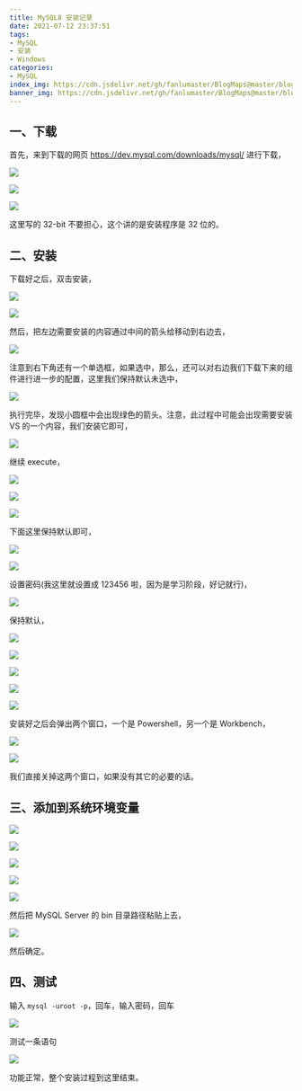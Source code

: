 ```yaml
---
title: MySQL8 安装记录
date: 2021-07-12 23:37:51
tags:
- MySQL
- 安装
- Windows
categories:
- MySQL
index_img: https://cdn.jsdelivr.net/gh/fanlumaster/BlogMaps@master/blogs/pictures/20210713013355.png
banner_img: https://cdn.jsdelivr.net/gh/fanlumaster/BlogMaps@master/blogs/pictures/20210713013355.png
---
```


## 一、下载

首先，来到下载的网页 <https://dev.mysql.com/downloads/mysql/> 进行下载，

![](https://cdn.jsdelivr.net/gh/fanlumaster/BlogMaps@master/blogs/pictures/20210712234334.png)

![](https://cdn.jsdelivr.net/gh/fanlumaster/BlogMaps@master/blogs/pictures/20210712234412.png)

![](https://cdn.jsdelivr.net/gh/fanlumaster/BlogMaps@master/blogs/pictures/20210712234433.png)

这里写的 32-bit 不要担心，这个讲的是安装程序是 32 位的。

## 二、安装

下载好之后，双击安装，

![](https://cdn.jsdelivr.net/gh/fanlumaster/BlogMaps@master/blogs/pictures/20210712234619.png)

![](https://cdn.jsdelivr.net/gh/fanlumaster/BlogMaps@master/blogs/pictures/20210712234822.png)

然后，把左边需要安装的内容通过中间的箭头给移动到右边去，

![](https://cdn.jsdelivr.net/gh/fanlumaster/BlogMaps@master/blogs/pictures/20210712234959.png)

注意到右下角还有一个单选框，如果选中，那么，还可以对右边我们下载下来的组件进行进一步的配置，这里我们保持默认未选中，

![](https://cdn.jsdelivr.net/gh/fanlumaster/BlogMaps@master/blogs/pictures/20210712235447.png)

执行完毕，发现小圆框中会出现绿色的箭头。注意，此过程中可能会出现需要安装 VS 的一个内容，我们安装它即可，

![](https://cdn.jsdelivr.net/gh/fanlumaster/BlogMaps@master/blogs/pictures/20210712235522.png)

继续 execute，

![](https://cdn.jsdelivr.net/gh/fanlumaster/BlogMaps@master/blogs/pictures/20210712235644.png)

![](https://cdn.jsdelivr.net/gh/fanlumaster/BlogMaps@master/blogs/pictures/20210713000856.png)

![](https://cdn.jsdelivr.net/gh/fanlumaster/BlogMaps@master/blogs/pictures/20210713000913.png)

下面这里保持默认即可，

![](https://cdn.jsdelivr.net/gh/fanlumaster/BlogMaps@master/blogs/pictures/20210713000936.png)

![](https://cdn.jsdelivr.net/gh/fanlumaster/BlogMaps@master/blogs/pictures/20210713001012.png)

设置密码(我这里就设置成 123456 啦，因为是学习阶段，好记就行)，

![](https://cdn.jsdelivr.net/gh/fanlumaster/BlogMaps@master/blogs/pictures/20210713001042.png)

保持默认，

![](https://cdn.jsdelivr.net/gh/fanlumaster/BlogMaps@master/blogs/pictures/20210713001113.png)

![](https://cdn.jsdelivr.net/gh/fanlumaster/BlogMaps@master/blogs/pictures/20210713001148.png)

![](https://cdn.jsdelivr.net/gh/fanlumaster/BlogMaps@master/blogs/pictures/20210713001209.png)

![](https://cdn.jsdelivr.net/gh/fanlumaster/BlogMaps@master/blogs/pictures/20210713001223.png)

![](https://cdn.jsdelivr.net/gh/fanlumaster/BlogMaps@master/blogs/pictures/20210713001241.png)

安装好之后会弹出两个窗口，一个是 Powershell，另一个是 Workbench，

![](https://cdn.jsdelivr.net/gh/fanlumaster/BlogMaps@master/blogs/pictures/20210713001312.png)

![](https://cdn.jsdelivr.net/gh/fanlumaster/BlogMaps@master/blogs/pictures/20210713001403.png)

我们直接关掉这两个窗口，如果没有其它的必要的话。

## 三、添加到系统环境变量

![](https://cdn.jsdelivr.net/gh/fanlumaster/BlogMaps@master/blogs/pictures/20210713001713.png)

![](https://cdn.jsdelivr.net/gh/fanlumaster/BlogMaps@master/blogs/pictures/20210713001804.png)

![](https://cdn.jsdelivr.net/gh/fanlumaster/BlogMaps@master/blogs/pictures/20210713001823.png)

![](https://cdn.jsdelivr.net/gh/fanlumaster/BlogMaps@master/blogs/pictures/20210713001849.png)

![](https://cdn.jsdelivr.net/gh/fanlumaster/BlogMaps@master/blogs/pictures/20210713001907.png)

然后把 MySQL Server 的 bin 目录路径粘贴上去，

![](https://cdn.jsdelivr.net/gh/fanlumaster/BlogMaps@master/blogs/pictures/20210713001956.png)

然后确定。

## 四、测试

输入 `mysql -uroot -p`，回车，输入密码，回车

![](https://cdn.jsdelivr.net/gh/fanlumaster/BlogMaps@master/blogs/pictures/20210713002059.png)

测试一条语句

![](https://cdn.jsdelivr.net/gh/fanlumaster/BlogMaps@master/blogs/pictures/20210713002149.png)

功能正常，整个安装过程到这里结束。